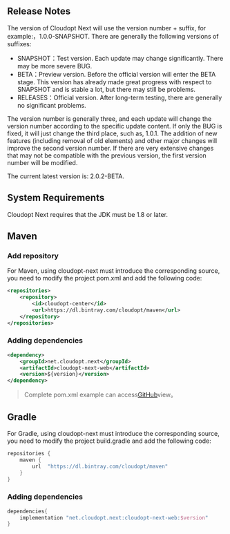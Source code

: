 ## Release Notes

The version of Cloudopt Next will use the version number + suffix, for example:，1.0.0-SNAPSHOT. There are generally the following versions of suffixes:

- SNAPSHOT：Test version. Each update may change significantly. There may be more severe BUG.
- BETA：Preview version. Before the official version will enter the BETA stage. This version has already made great progress with respect to SNAPSHOT and is stable a lot, but there may still be problems.
- RELEASES：Official version. After long-term testing, there are generally no significant problems.

The version number is generally three, and each update will change the version number according to the specific update content. If only the BUG is fixed, it will just change the third place, such as, 1.0.1. The addition of new features (including removal of old elements) and other major changes will improve the second version number. If there are very extensive changes that may not be compatible with the previous version, the first version number will be modified.

The current latest version is: 2.0.2-BETA.

## System Requirements

Cloudopt Next requires that the JDK must be 1.8 or later.

## Maven

### Add repository

For Maven, using cloudopt-next must introduce the corresponding source, you need to modify the project pom.xml and add the following code:

````xml
<repositories>
    <repository>
        <id>cloudopt-center</id>
        <url>https://dl.bintray.com/cloudopt/maven</url>
    </repository>
</repositories>
````

### Adding dependencies

````xml
<dependency>
    <groupId>net.cloudopt.next</groupId>
    <artifactId>cloudopt-next-web</artifactId>
    <version>${version}</version>
</dependency>
````

>Complete pom.xml example can access[GitHub](https://github.com/cloudoptlab/cloudopt-next-example/blob/master/pom.xml)view。

## Gradle

For Gradle, using cloudopt-next must introduce the corresponding source, you need to modify the project build.gradle and add the following code:

```groovy
repositories {
    maven {
        url  "https://dl.bintray.com/cloudopt/maven" 
    }
}
```

### Adding dependencies

````groovy
dependencies{
    implementation "net.cloudopt.next:cloudopt-next-web:$version"
}
````